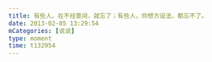 ```yaml
---
title: 有些人，在不经意间，就忘了；有些人，你想方设法，都忘不了。
date: 2013-02-05 13:29:54
mCategories: [说说]
type: moment
time: t132954
---
```


